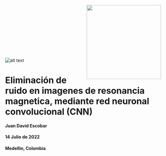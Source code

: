 <p>
  <p style="width: 100%; height: 157px;">
    <img src="https://raw.githubusercontent.com/juadaves91/unir-tfm-alzheimer-diagnostic-deep-learning/main/Recursos/Imagenes/Unir_2021_logo.svg" width="240"   height="240" align="right"/>
  </p>
</p>


![alt text](https://github.com/[username]/[reponame]/blob/[branch]/image.jpg?raw=true)

<div>
  <h1> Eliminación de ruido en imagenes de resonancia magnetica, mediante red neuronal convolucional (CNN)</h1>

  <h4>Juan David Escobar</h4>
  <h4>14 Julio de 2022</h4>
  <h4>Medellin, Colombia</h4>
</div>



